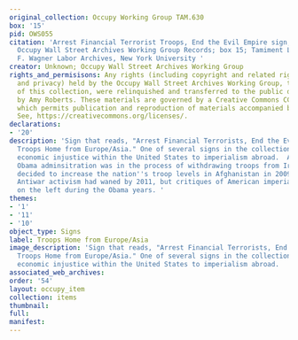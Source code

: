 ```yaml
---
original_collection: Occupy Working Group TAM.630
box: '15'
pid: OWS055
citation: 'Arrest Financial Terrorist Troops, End the Evil Empire sign, 2011; TAM.630
  Occupy Wall Street Archives Working Group Records; box 15; Tamiment Library/Robert
  F. Wagner Labor Archives, New York University '
creator: Unknown; Occupy Wall Street Archives Working Group
rights_and_permisisons: Any rights (including copyright and related rights to publicity
  and privacy) held by the Occupy Wall Street Archives Working Group, the creator
  of this collection, were relinquished and transferred to the public domain in 2013
  by Amy Roberts. These materials are governed by a Creative Commons CC0 license,
  which permits publication and reproduction of materials accompanied by full attribution.
  See, https://creativecommons.org/licenses/.
declarations:
- '20'
description: 'Sign that reads, "Arrest Financial Terrorists, End the Evil Empire,
  Troops Home from Europe/Asia." One of several signs in the collection that linked
  economic injustice within the United States to imperialism abroad.  Although the
  Obama adminsitration was in the process of withdrawing troops from Iraq, they also
  decided to increase the nation''s troop levels in Afghanistan in 2009 and 2010.
  Antiwar activism had waned by 2011, but critiques of American imperialism persisted
  on the left during the Obama years. '
themes:
- '1'
- '11'
- '10'
object_type: Signs
label: Troops Home from Europe/Asia
image_description: 'Sign that reads, "Arrest Financial Terrorists, End the Evil Empire,
  Troops Home from Europe/Asia." One of several signs in the collection that linked
  economic injustice within the United States to imperialism abroad.  '
associated_web_archives:
order: '54'
layout: occupy_item
collection: items
thumbnail:
full:
manifest:
---
```

